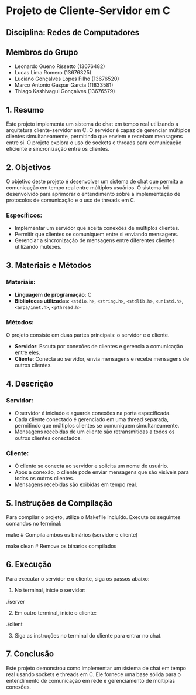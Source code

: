 # Projeto de Cliente-Servidor em C

## Disciplina: Redes de Computadores

## Membros do Grupo

- Leonardo Gueno Rissetto (13676482)
- Lucas Lima Romero (13676325)
- Luciano Gonçalves Lopes Filho (13676520)
- Marco Antonio Gaspar Garcia (11833581)
- Thiago Kashivagui Gonçalves (13676579)

## 1. Resumo
Este projeto implementa um sistema de chat em tempo real utilizando a arquitetura cliente-servidor em C. O servidor é capaz de gerenciar múltiplos clientes simultaneamente, permitindo que enviem e recebam mensagens entre si. O projeto explora o uso de sockets e threads para comunicação eficiente e sincronização entre os clientes.

## 2. Objetivos
O objetivo deste projeto é desenvolver um sistema de chat que permita a comunicação em tempo real entre múltiplos usuários. O sistema foi desenvolvido para aprimorar o entendimento sobre a implementação de protocolos de comunicação e o uso de threads em C.

### Específicos:
- Implementar um servidor que aceita conexões de múltiplos clientes.
- Permitir que clientes se comuniquem entre si enviando mensagens.
- Gerenciar a sincronização de mensagens entre diferentes clientes utilizando mutexes.

## 3. Materiais e Métodos
### Materiais:
- **Linguagem de programação**: C
- **Bibliotecas utilizadas**: `<stdio.h>`, `<string.h>`, `<stdlib.h>`, `<unistd.h>`, `<arpa/inet.h>`, `<pthread.h>`

### Métodos:
O projeto consiste em duas partes principais: o servidor e o cliente. 
- **Servidor**: Escuta por conexões de clientes e gerencia a comunicação entre eles.
- **Cliente**: Conecta ao servidor, envia mensagens e recebe mensagens de outros clientes.

## 4. Descrição
### Servidor:
- O servidor é iniciado e aguarda conexões na porta especificada.
- Cada cliente conectado é gerenciado em uma thread separada, permitindo que múltiplos clientes se comuniquem simultaneamente.
- Mensagens recebidas de um cliente são retransmitidas a todos os outros clientes conectados.

### Cliente:
- O cliente se conecta ao servidor e solicita um nome de usuário.
- Após a conexão, o cliente pode enviar mensagens que são visíveis para todos os outros clientes.
- Mensagens recebidas são exibidas em tempo real.

## 5. Instruções de Compilação
Para compilar o projeto, utilize o Makefile incluído. Execute os seguintes comandos no terminal:

make          # Compila ambos os binários (servidor e cliente)

make clean    # Remove os binários compilados

## 6. Execução

Para executar o servidor e o cliente, siga os passos abaixo:

1. No terminal, inicie o servidor:
   
./server

2. Em outro terminal, inicie o cliente:

./client

3. Siga as instruções no terminal do cliente para entrar no chat.

## 7. Conclusão

Este projeto demonstrou como implementar um sistema de chat em tempo real usando sockets e threads em C. Ele fornece uma base sólida para o entendimento de comunicação em rede e gerenciamento de múltiplas conexões.


